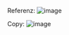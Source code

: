 Referenz:
![image](https://github.com/andrinruegg/Modul293MaxAnd/assets/145564904/e71a6c35-b5d5-4115-a622-f650d6f57b35)


Copy:
![image](https://github.com/andrinruegg/Modul293MaxAnd/assets/145564904/354d2051-8275-4540-bdd1-724ea2eba073)


